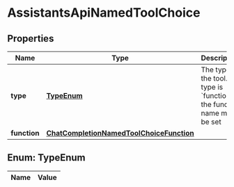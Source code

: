 

# AssistantsApiNamedToolChoice

## Properties

Name | Type | Description | Notes
------------ | ------------- | ------------- | -------------
**type** | [**TypeEnum**](#TypeEnum) | The type of the tool. If type is &#x60;function&#x60;, the function name must be set | 
**function** | [**ChatCompletionNamedToolChoiceFunction**](ChatCompletionNamedToolChoiceFunction.md) |  |  [optional]


## Enum: TypeEnum

Name | Value
---- | -----




